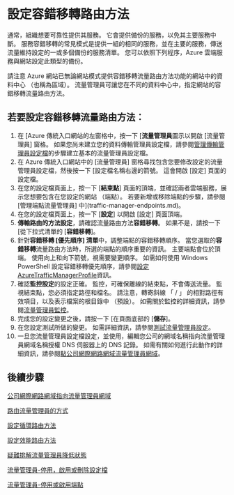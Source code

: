 <properties
   pageTitle="設定流量管理員容錯移轉流量路由方法 |Microsoft Azure"
   description="本文可協助您設定容錯移轉流量路由方法在流量管理員"
   services="traffic-manager"
   documentationCenter=""
   authors="sdwheeler"
   manager="carmonm"
   editor="tysonn" />
<tags
   ms.service="traffic-manager"
   ms.devlang="na"
   ms.topic="article"
   ms.tgt_pltfrm="na"
   ms.workload="infrastructure-services"
   ms.date="10/18/2016"
   ms.author="sewhee" />
<!-- repub for nofollow -->

# <a name="configure-failover-routing-method"></a>設定容錯移轉路由方法

通常，組織想要可靠性提供其服務。 它會提供備份的服務，以免其主要服務中斷。 服務容錯移轉的常見模式是提供一組的相同的服務，並在主要的服務，傳送流量維持設定的一或多個備份的服務清單。 您可以依照下列程序，Azure 雲端服務與網站設定此類型的備份。

請注意 Azure 網站已無論網站模式提供容錯移轉流量路由方法功能的網站中的資料中心 （也稱為區域）。 流量管理員可讓您在不同的資料中心中，指定網站的容錯移轉流量路由方法。

## <a name="to-configure-failover-traffic-routing-method"></a>若要設定容錯移轉流量路由方法︰

1. 在 [Azure 傳統入口網站的左窗格中，按一下 [**流量管理員**圖示以開啟 [流量管理員] 窗格。 如果您尚未建立您的資料傳輸管理員設定檔，請參閱[管理傳輸管理員設定檔](traffic-manager-manage-profiles.md)的步驟建立基本的流量管理員設定檔。
2. 在 Azure 傳統入口網站中的 [流量管理員] 窗格尋找包含您要修改設定的流量管理員設定檔，然後按一下 [設定檔名稱右邊的箭號。 這會開啟 [設定] 頁面的設定檔。
3. 在您的設定檔頁面上，按一下 [**結束點**] 頁面的頂端，並確認兩者雲端服務，展示您想要包含在您設定的網站 （端點）。 若要新增或移除端點的步驟，請參閱[管理端點流量管理員] 中](traffic-manager-endpoints.md)。
4. 在您的設定檔頁面上，按一下 [**設定**] 以開啟 [設定] 頁面頂端。
5. **傳輸路由的方法設定**，請確認流量路由方法**容錯移轉**。 如果不是，請按一下 [從下拉式清單的 [**容錯移轉**]。
6. 針對**容錯移轉 [優先順序] 清單**中，調整端點的容錯移轉順序。 當您選取的**容錯移轉**流量路由方法時，所選的端點的順序重要的資訊。 主要端點會位於頂端。 使用向上和向下箭號，視需要變更順序。 如需如何使用 Windows PowerShell 設定容錯移轉優先順序，請參閱[設定 AzureTrafficManagerProfile](http://go.microsoft.com/fwlink/p/?LinkId=400880)資訊。
7. 確認**監控設定**的設定正確。 監控，可確保離線的結束點，不會傳送流量。 監視結束點，您必須指定路徑和檔名。 請注意，轉寄斜線 「 / 」 的相對路徑有效項目，以及表示檔案的根目錄中 （預設）。 如需關於監控的詳細資訊，請參閱[流量管理員監控](traffic-manager-monitoring.md)。
8. 完成您的設定變更之後，請按一下 [在頁面底部的 [**儲存**]。
9. 在您設定測試所做的變更。 如需詳細資訊，請參閱[測試流量管理員設定](traffic-manager-testing-settings.md)。
10. 一旦您流量管理員設定檔設定，並使用，編輯您公司的網域名稱指向流量管理員網域名稱授權 DNS 伺服器上的 DNS 記錄。 如需有關如何進行此動作的詳細資訊，請參閱[點公司網際網路網域流量管理員網域](traffic-manager-point-internet-domain.md)。

## <a name="next-steps"></a>後續步驟

[公司網際網路網域指向流量管理員網域](traffic-manager-point-internet-domain.md)

[路由流量管理員的方式](traffic-manager-routing-methods.md)

[設定循環路由方法](traffic-manager-configure-round-robin-routing-method.md)

[設定效能路由方法](traffic-manager-configure-performance-routing-method.md)

[疑難排解流量管理員降低狀態](traffic-manager-troubleshooting-degraded.md)

[流量管理員-停用，啟用或刪除設定檔](disable-enable-or-delete-a-profile.md)

[流量管理員-停用或啟用端點](disable-or-enable-an-endpoint.md)


